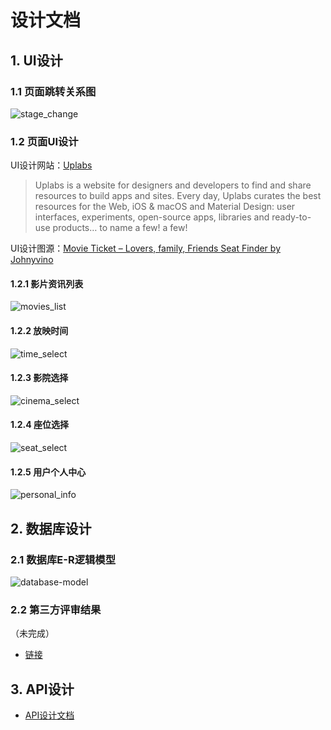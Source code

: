# 设计文档

## 1. UI设计

### 1.1 页面跳转关系图

![stage_change](https://github.com/SYSU-BronzeTiki/Documents/blob/master/image/state_change.png)

### 1.2 页面UI设计

UI设计网站：[Uplabs](https://www.uplabs.com/)

>Uplabs is a website for designers and developers to find and share resources to build apps and sites.
>Every day, Uplabs curates the best resources for the Web, iOS & macOS and Material Design: user interfaces, experiments, open-source apps, libraries and ready-to-use products… to name a few! a few!

UI设计图源：[Movie Ticket – Lovers, family, Friends Seat Finder
by Johnyvino](https://www.uplabs.com/posts/movie-ticket-lovers-family-friends-seat-finder)


#### 1.2.1 影片资讯列表

![movies_list](https://github.com/SYSU-BronzeTiki/Documents/blob/master/image/UI/movies_list.png)

#### 1.2.2 放映时间

![time_select](https://github.com/SYSU-BronzeTiki/Documents/blob/master/image/UI/time_select.png)

#### 1.2.3 影院选择

![cinema_select](https://github.com/SYSU-BronzeTiki/Documents/blob/master/image/UI/cinema_select.png)

#### 1.2.4 座位选择

![seat_select](https://github.com/SYSU-BronzeTiki/Documents/blob/master/image/UI/seat_select.png)

#### 1.2.5 用户个人中心

![personal_info](https://github.com/SYSU-BronzeTiki/Documents/blob/master/image/UI/personal_info.png)

## 2. 数据库设计

### 2.1 数据库E-R逻辑模型

![database-model](https://github.com/SYSU-BronzeTiki/Documents/blob/master/image/database/Logic-ER.png)

### 2.2 第三方评审结果

（未完成）

* [链接]()


## 3. API设计

* [API设计文档](https://bronzetiki.docs.apiary.io/#reference/0/2)

